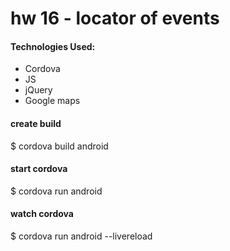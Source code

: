 # hw 16 -  locator of events

#### Technologies Used:

  * Cordova
  * JS
  * jQuery
  * Google maps

  #### create build 
   $ cordova build android  

  #### start cordova
   $ cordova run android  

  #### watch cordova
   $ cordova run android  --livereload